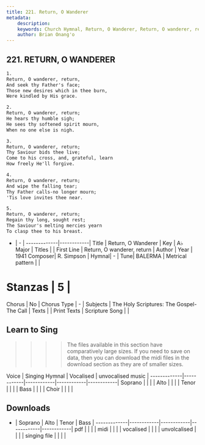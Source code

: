 ```yaml
---
title: 221. Return, O Wanderer
metadata:
    description: 
    keywords: Church Hymnal, Return, O Wanderer, Return, O wanderer, return, 
    author: Brian Onang'o
---
```



## 221. RETURN, O WANDERER

```txt
1.
Return, O wanderer, return, 
And seek thy Father's face; 
Those new desires which in thee burn, 
Were kindled by His grace. 

2.
Return, O wanderer, return; 
He hears thy humble sigh; 
He sees thy softened spirit mourn, 
When no one else is nigh. 

3.
Return, O wanderer, return; 
Thy Saviour bids thee live; 
Come to his cross, and, grateful, learn 
How freely He'll forgive. 

4.
Return, O wanderer, return; 
And wipe the falling tear; 
Thy Father calls-no longer mourn; 
'Tis love invites thee near. 

5.
Return, O wanderer, return; 
Regain thy long, sought rest; 
The Saviour's melting mercies yearn 
To clasp thee to his breast.

```

- |   -  |
-------------|------------|
Title | Return, O Wanderer |
Key | A♭ Major |
Titles |  |
First Line | Return, O wanderer, return |
Author | 
Year | 1941
Composer| R. Simpson |
Hymnal|  - |
Tune| BALERMA |
Metrical pattern | |
# Stanzas | 5 |
Chorus | No |
Chorus Type | - |
Subjects | The Holy Scriptures: The Gospel-The Call |
Texts |  |
Print Texts | 
Scripture Song |  |
  
## Learn to Sing

>>>> The files available in this section have comparatively large sizes. If you need to save on data, then you can download the midi files in the download section as they are of smaller sizes.

Voice |  Singing Hymnal | Vocalised | unvocalised music |
-------------|------------|------------|------------|------------|
Soprano | | | |
Alto | | | |
Tenor | | | |
Bass | | | |
Choir | | | |

## Downloads

- |  Soprano | Alto | Tenor | Bass |
-------------|------------|------------|------------|------------|
pdf | | | |
midi | | | |
vocalised | | | |
unvolcalised | | | |
singing file | | | |
  
